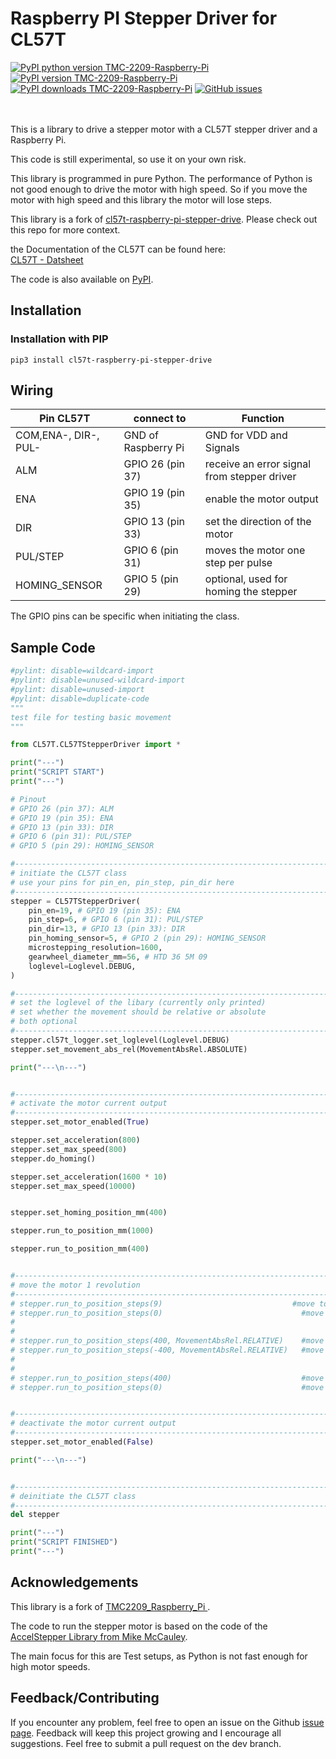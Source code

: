 # Raspberry PI Stepper Driver for CL57T

[![PyPI python version TMC-2209-Raspberry-Pi](https://badgen.net/pypi/python/cl57t-raspberry-pi-stepper-drive)](https://pypi.org/project/cl57t-raspberry-pi-stepper-drive)
[![PyPI version TMC-2209-Raspberry-Pi](https://badgen.net/pypi/v/cl57t-raspberry-pi-stepper-drive)](https://pypi.org/project/cl57t-raspberry-pi-stepper-drive)
[![PyPI downloads TMC-2209-Raspberry-Pi](https://img.shields.io/pypi/dm/cl57t-raspberry-pi-stepper-drive)](https://pypi.org/project/cl57t-raspberry-pi-stepper-drive)
[![GitHub issues](https://img.shields.io/github/issues/iosifnicolae2/cl57t_raspberry_pi_stepper_driver.svg)](https://GitHub.com/iosifnicolae2/cl57t_raspberry_pi_stepper_driver/issues/)

\
\
This is a library to drive a stepper motor with a CL57T stepper driver and a Raspberry Pi.

This code is still experimental, so use it on your own risk.

This library is programmed in pure Python. The performance of Python is not good enough to drive the motor with high speed.
So if you move the motor with high speed and this library the motor will lose steps.

This library is a fork of [cl57t-raspberry-pi-stepper-drive](https://github.com/iosifnicolae2/cl57t-raspberry-pi-stepper-drive). Please check out this repo for more context.

the Documentation of the CL57T can be found here:  
[CL57T - Datsheet](https://www.omc-stepperonline.com/download/CL57T_V4.0.pdf)

The code is also available on [PyPI](https://pypi.org/project/cl57t-raspberry-pi-stepper-drive).

## Installation

### Installation with PIP

```shell
pip3 install cl57t-raspberry-pi-stepper-drive
```

## Wiring

Pin CL57T | connect to | Function
-- | -- | --
COM,ENA-, DIR-, PUL- | GND of Raspberry Pi | GND for VDD and Signals
ALM | GPIO 26 (pin 37) | receive an error signal from stepper driver
ENA | GPIO 19 (pin 35) | enable the motor output
DIR | GPIO 13 (pin 33) | set the direction of the motor
PUL/STEP | GPIO 6 (pin 31) | moves the motor one step per pulse
HOMING_SENSOR | GPIO 5 (pin 29) | optional, used for homing the stepper

The GPIO pins can be specific when initiating the class.

## Sample Code
```python
#pylint: disable=wildcard-import
#pylint: disable=unused-wildcard-import
#pylint: disable=unused-import
#pylint: disable=duplicate-code
"""
test file for testing basic movement
"""

from CL57T.CL57TStepperDriver import *

print("---")
print("SCRIPT START")
print("---")

# Pinout
# GPIO 26 (pin 37): ALM
# GPIO 19 (pin 35): ENA
# GPIO 13 (pin 33): DIR
# GPIO 6 (pin 31): PUL/STEP
# GPIO 5 (pin 29): HOMING_SENSOR

#-----------------------------------------------------------------------
# initiate the CL57T class
# use your pins for pin_en, pin_step, pin_dir here
#-----------------------------------------------------------------------
stepper = CL57TStepperDriver(
    pin_en=19, # GPIO 19 (pin 35): ENA
    pin_step=6, # GPIO 6 (pin 31): PUL/STEP
    pin_dir=13, # GPIO 13 (pin 33): DIR
    pin_homing_sensor=5, # GPIO 2 (pin 29): HOMING_SENSOR
    microstepping_resolution=1600,
    gearwheel_diameter_mm=56, # HTD 36 5M 09
    loglevel=Loglevel.DEBUG,
)

#-----------------------------------------------------------------------
# set the loglevel of the libary (currently only printed)
# set whether the movement should be relative or absolute
# both optional
#-----------------------------------------------------------------------
stepper.cl57t_logger.set_loglevel(Loglevel.DEBUG)
stepper.set_movement_abs_rel(MovementAbsRel.ABSOLUTE)

print("---\n---")


#-----------------------------------------------------------------------
# activate the motor current output
#-----------------------------------------------------------------------
stepper.set_motor_enabled(True)

stepper.set_acceleration(800)
stepper.set_max_speed(800)
stepper.do_homing()

stepper.set_acceleration(1600 * 10)
stepper.set_max_speed(10000)


stepper.set_homing_position_mm(400)

stepper.run_to_position_mm(1000)

stepper.run_to_position_mm(400)


#-----------------------------------------------------------------------
# move the motor 1 revolution
#-----------------------------------------------------------------------
# stepper.run_to_position_steps(9)                             #move to position 400
# stepper.run_to_position_steps(0)                               #move to position 0
#
#
# stepper.run_to_position_steps(400, MovementAbsRel.RELATIVE)    #move 400 steps forward
# stepper.run_to_position_steps(-400, MovementAbsRel.RELATIVE)   #move 400 steps backward
#
#
# stepper.run_to_position_steps(400)                             #move to position 400
# stepper.run_to_position_steps(0)                               #move to position 0


#-----------------------------------------------------------------------
# deactivate the motor current output
#-----------------------------------------------------------------------
stepper.set_motor_enabled(False)

print("---\n---")


#-----------------------------------------------------------------------
# deinitiate the CL57T class
#-----------------------------------------------------------------------
del stepper

print("---")
print("SCRIPT FINISHED")
print("---")


```

## Acknowledgements
This library is a fork of [TMC2209_Raspberry_Pi
](https://github.com/Chr157i4n/TMC2209_Raspberry_Pi).

The code to run the stepper motor is based on the code of the [AccelStepper Library from Mike McCauley](http://www.airspayce.com/mikem/arduino/AccelStepper).

The main focus for this are Test setups, as Python is not fast enough for high motor speeds.

## Feedback/Contributing

If you encounter any problem, feel free to open an issue on the Github [issue page](https://github.com/iosifnicolae2/cl57t-raspberry-pi-stepper-drive/issues).
Feedback will keep this project growing and I encourage all suggestions.
Feel free to submit a pull request on the dev branch.
